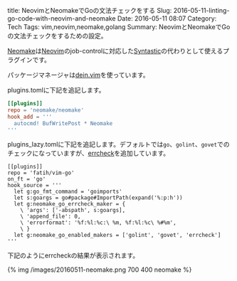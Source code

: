 title: NeovimとNeomakeでGoの文法チェックをする
Slug: 2016-05-11-linting-go-code-with-neovim-and-neomake
Date: 2016-05-11 08:07
Category: Tech
Tags: vim,neovim,neomake,golang
Summary: NeovimとNeomakeでGoの文法チェックをするための設定。

[Neomake](https://github.com/neomake/neomake)は[Neovim](https://github.com/neovim/neovim)のjob-controlに対応した[Syntastic](https://github.com/scrooloose/syntastic)の代わりとして使えるプラグインです。

パッケージマネージャは[dein.vim](https://github.com/Shougo/dein.vim)を使っています。

plugins.tomlに下記を追記します。

```toml
[[plugins]]
repo = 'neomake/neomake'
hook_add = '''
  autocmd! BufWritePost * Neomake
'''
```

plugins_lazy.tomlに下記を追記します。デフォルトでは`go`、`golint`、`govet`でのチェックになっていますが、[errcheck](https://github.com/kisielk/errcheck)を追加しています。

```
[[plugins]]
repo = 'fatih/vim-go'
on_ft = 'go'
hook_source = '''
  let g:go_fmt_command = 'goimports'
  let s:goargs = go#package#ImportPath(expand('%:p:h'))
  let g:neomake_go_errcheck_maker = {
    \ 'args': ['-abspath', s:goargs],
    \ 'append_file': 0,
    \ 'errorformat': '%f:%l:%c:\ %m, %f:%l:%c\ %#%m',
    \ }
  let g:neomake_go_enabled_makers = ['golint', 'govet', 'errcheck']
'''
```

下記のようにerrcheckの結果が表示されます。

{% img /images/20160511-neomake.png 700 400 neomake %}
